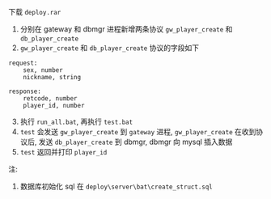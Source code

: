 下载 `deploy.rar`      

1. 分别在 gateway 和 dbmgr 进程新增两条协议 `gw_player_create` 和 `db_player_create`     
2. `gw_player_create` 和 `db_player_create` 协议的字段如下    
```
request:
	sex, number
	nickname, string

response:
	retcode, number
	player_id, number
```
3. 执行 `run_all.bat`, 再执行 `test.bat`    
4. `test` 会发送 `gw_player_create` 到 `gateway` 进程, `gw_player_create` 在收到协议后, 发送 `db_player_create` 到 dbmgr, dbmgr 向 mysql 插入数据      
5. `test` 返回并打印 `player_id`    

注:
1. 数据库初始化 sql 在 `deploy\server\bat\create_struct.sql`      
